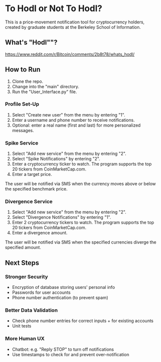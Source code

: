 # To Hodl or Not To Hodl?

This is a price-movement notification tool for cryptocurrency holders, created by graduate students at the Berkeley School of Information.

## What's "Hodl""?
https://www.reddit.com/r/Bitcoin/comments/2b8t78/whats_hodl/

## How to Run

1. Clone the repo.
2. Change into the "main" directory.
3. Run the "User_Interface.py" file.

### Profile Set-Up

1. Select "Create new user" from the menu by entering "1".
2. Enter a username and phone number to receive notifications.
3. Optional: enter a real name (first and last) for more personalized messages.

### Spike Service

1. Select "Add new service" from the menu by entering "2".
2. Select "Spike Notifications" by entering "2".
3. Enter a cryptocurrency ticker to watch. The program supports the top 20 tickers from CoinMarketCap.com.
4. Enter a target price.

The user will be notified via SMS when the currency moves above or below the specified benchmark price. 

### Divergence Service

1. Select "Add new service" from the menu by entering "2".
2. Select "Divergence Notifications" by entering "1".
2. Enter 2 cryptocurrency tickers to watch. The program supports the top 20 tickers from CoinMarketCap.com.
3. Enter a divergence amount.

The user will be notified via SMS when the specified currencies diverge the specified amount.

## Next Steps

### Stronger Security

* Encryption of database storing users' personal info
* Passwords for user accounts 
* Phone number authentication (to prevent spam)

### Better Data Validation

* Check phone number entries for correct inputs + for existing accounts 
* Unit tests

### More Human UX
* Chatbot: e.g. "Reply STOP" to turn off notifications
* Use timestamps to check for and prevent over-notification
